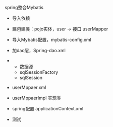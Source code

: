

spring整合Mybatis

- 导入依赖

- 建包建类：pojo实体，user -> 接口 userMapper

- 导入Mybatis配置，mybatis-config.xml

- 加dao层，Spring-dao.xml

- - 数据源
  - sqlSessionFactory
  - sqlSession

- userMppaer.xml

- userMppaerImpl 实现类

- spring配置 applicationContext.xml

- 测试
